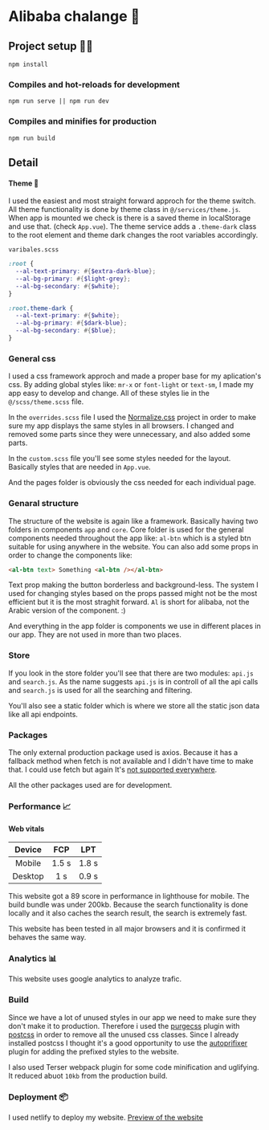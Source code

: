 # Alibaba chalange 🚀

## Project setup 👨‍💻

```
npm install
```

### Compiles and hot-reloads for development

```
npm run serve || npm run dev
```

### Compiles and minifies for production

```
npm run build
```

## Detail

#### Theme 🎨

I used the easiest and most straight forward approch for the theme switch.
All theme functionality is done by theme class in `@/services/theme.js`.
When app is mounted we check is there is a saved theme in localStorage and use that. (check `App.vue`).
The theme service adds a `.theme-dark` class to the root element and theme dark changes the root variables accordingly.

`varibales.scss`

```scss
:root {
  --al-text-primary: #{$extra-dark-blue};
  --al-bg-primary: #{$light-grey};
  --al-bg-secondary: #{$white};
}

:root.theme-dark {
  --al-text-primary: #{$white};
  --al-bg-primary: #{$dark-blue};
  --al-bg-secondary: #{$blue};
}
```

### General css

I used a css framework approch and made a proper base for my aplication's css. By adding global styles like: `mr-x` or `font-light` or `text-sm`, I made my app easy to develop and change. All of these styles lie in the `@/scss/theme.scss` file.

In the `overrides.scss` file I used the [Normalize.css](https://github.com/necolas/normalize.css/) project in order to make sure my app displays the same styles in all browsers. I changed and removed some parts since they were unnecessary, and also added some parts.

In the `custom.scss` file you'll see some styles needed for the layout. Basically styles that are needed in `App.vue`.

And the pages folder is obviously the css needed for each individual page.

### Genaral structure

The structure of the website is again like a framework. Basically having two folders in components `app` and `core`. Core folder is used for the general components needed throughout the app like: `al-btn` which is a styled btn suitable for using anywhere in the website. You can also add some props in order to change the components like:

```html
<al-btn text> Something <al-btn /></al-btn>
```

Text prop making the button borderless and background-less. The system I used for changing styles based on the props passed might not be the most efficient but it is the most straghit forward.
`Al` is short for alibaba, not the Arabic version of the component. :)

And everything in the app folder is components we use in different places in our app. They are not used in more than two places.

### Store

If you look in the store folder you'll see that there are two modules: `api.js` and `search.js`. As the name suggests `api.js` is in controll of all the api calls and `search.js` is used for all the searching and filtering.

You'll also see a static folder which is where we store all the static json data like all api endpoints.

### Packages

The only external production package used is axios. Because it has a fallback method when fetch is not available and I didn't have time to make that. I could use fetch but again It's [not supported everywhere](https://caniuse.com/fetch).

All the other packages used are for development.

### Performance 📈

#### Web vitals

| Device  |  FCP  |  LPT  |
| :-----: | :---: | :---: |
| Mobile  | 1.5 s | 1.8 s |
| Desktop |  1 s  | 0.9 s |

This website got a 89 score in performance in lighthouse for mobile. The build bundle was under 200kb.
Because the search functionality is done locally and it also caches the search result, the search is extremely fast.

This website has been tested in all major browsers and it is confirmed it behaves the same way.

### Analytics 📊

This website uses google analytics to analyze trafic.

### Build

Since we have a lot of unused styles in our app we need to make sure they don't make it to production. Therefore i used the [purgecss](https://github.com/FullHuman/purgecss) plugin with [postcss](https://github.com/postcss/postcss) in order to remove all the unused css classes. Since I already installed postcss I thought it's a good opportunity to use the [autoprifixer](https://github.com/postcss/autoprefixer) plugin for adding the prefixed styles to the website.

I also used Terser webpack plugin for some code minification and uglifying. It reduced abuot `10kb` from the production build.

### Deployment 📦

I used netlify to deploy my website. [Preview of the website](https://determined-joliot-ee81d8.netlify.app/)
